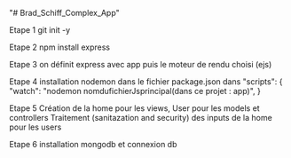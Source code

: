 "# Brad_Schiff_Complex_App" 

Etape 1 
git init -y

Etape 2
npm install express

Etape 3
on définit express avec app puis le moteur de rendu choisi (ejs)

Etape 4
installation nodemon
dans le fichier package.json
dans "scripts": {
  "watch": "nodemon nomdufichierJsprincipal(dans ce projet : app)", 
} 

Etape 5
Création de la home pour les views, User pour les models et controllers
Traitement (sanitazation and security) des inputs de la home pour les users

Etape 6 
installation mongodb et connexion db
